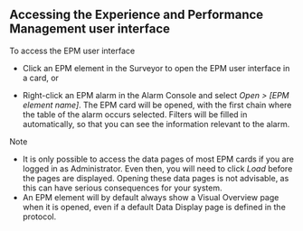 ## Accessing the Experience and Performance Management user interface

To access the EPM user interface

- Click an EPM element in the Surveyor to open the EPM user interface in a card, or

- Right-click an EPM alarm in the Alarm Console and select *Open \> \[EPM element name\]*. The EPM card will be opened, with the first chain where the table of the alarm occurs selected. Filters will be filled in automatically, so that you can see the information relevant to the alarm.

> [!NOTE]
> - It is only possible to access the data pages of most EPM cards if you are logged in as Administrator. Even then, you will need to click *Load* before the pages are displayed. Opening these data pages is not advisable, as this can have serious consequences for your system.
> - An EPM element will by default always show a Visual Overview page when it is opened, even if a default Data Display page is defined in the protocol.
>
